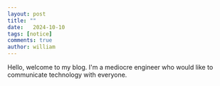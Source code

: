 ```yaml
---
layout: post
title: ""
date:   2024-10-10
tags: [notice]
comments: true
author: william
---
```


Hello, welcome to my blog. I'm a mediocre engineer who would like to communicate technology with everyone. 

<!-- more -->


